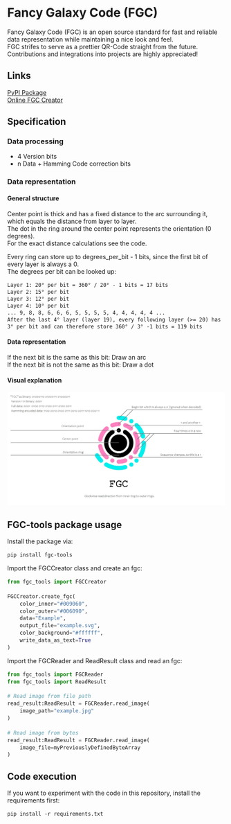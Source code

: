 # Fancy Galaxy Code (FGC)
Fancy Galaxy Code (FGC) is an open source standard for fast and reliable data representation while maintaining a nice look and feel.  
FGC strifes to serve as a prettier QR-Code straight from the future.  
Contributions and integrations into projects are highly appreciated!  
  
## Links
[PyPI Package](https://pypi.org/project/fgc-tools/)  
[Online FGC Creator](https://ghostfox.de/fgc)  
  
## Specification

### Data processing
- 4 Version bits
- n Data + Hamming Code correction bits

### Data representation
#### General structure
Center point is thick and has a fixed distance to the arc surrounding it, which equals the distance from layer to layer.   
The dot in the ring around the center point represents the orientation (0 degrees).  
For the exact distance calculations see the code.  

Every ring can store up to degrees_per_bit - 1 bits, since the first bit of every layer is always a 0.  
The degrees per bit can be looked up:  
```
Layer 1: 20° per bit = 360° / 20° - 1 bits = 17 bits 
Layer 2: 15° per bit
Layer 3: 12° per bit
Layer 4: 10° per bit
... 9, 8, 8, 6, 6, 6, 5, 5, 5, 5, 4, 4, 4, 4, 4 ...
After the last 4° layer (layer 19), every following layer (>= 20) has 3° per bit and can therefore store 360° / 3° -1 bits = 119 bits
```
  
#### Data representation
If the next bit is the same as this bit: Draw an arc  
If the next bit is not the same as this bit: Draw a dot  
    
#### Visual explanation
![FGC Explanation](./static/explanation.jpg)
  
## FGC-tools package usage
Install the package via:
```sh
pip install fgc-tools
```
  
Import the FGCCreator class and create an fgc:
```python
from fgc_tools import FGCCreator

FGCCreator.create_fgc(
    color_inner="#009060", 
    color_outer="#006090",
    data="Example", 
    output_file="example.svg",
    color_background="#ffffff",
    write_data_as_text=True
)
```  
  
  Import the FGCReader and ReadResult class and read an fgc:
```python
from fgc_tools import FGCReader
from fgc_tools import ReadResult

# Read image from file path
read_result:ReadResult = FGCReader.read_image(
    image_path="example.jpg"
)

# Read image from bytes
read_result:ReadResult = FGCReader.read_image(
    image_file=myPreviouslyDefinedByteArray 
)
```  
  
## Code execution
If you want to experiment with the code in this repository, install the requirements first:
```
pip install -r requirements.txt
```  

